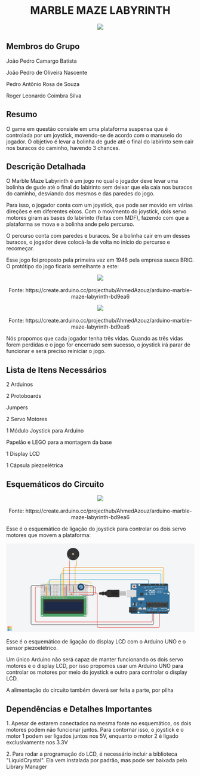 <h1 align="center">MARBLE MAZE LABYRINTH</h1>
<p align="center">
<img src="http://img.shields.io/static/v1?label=STATUS&message=EM%20DESENVOLVIMENTO&color=GREEN&style=for-the-badge"/>
</p>
<h2>Membros do Grupo</h2>
<p>João Pedro Camargo Batista

João Pedro de Oliveira Nascente

Pedro Antônio Rosa de Souza

Roger Leonardo Coimbra Silva</p>
<h2>Resumo</h2>
<p>O game em questão consiste em uma plataforma 
suspensa que é controlada por um joystick, movendo-se de acordo com o 
manuseio do jogador. O objetivo é levar a bolinha de gude até o final do labirinto 
sem cair nos buracos do caminho, havendo 3 chances.</p>
<h2>Descrição Detalhada</h2>
<p>O Marble Maze Labyrinth é um jogo no qual o jogador 
deve levar uma bolinha de gude até o final do labirinto sem deixar que ela caia 
nos buracos do caminho, desviando dos mesmos e das paredes do jogo.

Para isso, o jogador conta com um joystick, que pode ser movido em várias 
direções e em diferentes eixos. Com o movimento do joystick, dois servo motores 
giram as bases do labirinto (feitas com MDF), fazendo com 
que a plataforma se mova e a bolinha ande pelo percurso.

O percurso conta com paredes e buracos. Se a bolinha cair em um desses 
buracos, o jogador deve colocá-la de volta no início do percurso e recomeçar.

Esse jogo foi proposto pela primeira vez em 1946 pela empresa sueca BRIO. O 
protótipo do jogo ficaria semelhante a este:</p>
<p align="center">
<img src="https://user-images.githubusercontent.com/105085521/209408116-4f47b0f7-e918-47e8-8a1a-c92e583f327e.png">
</p>
<p align="center">Fonte: https://create.arduino.cc/projecthub/AhmedAzouz/arduino-marble-maze-labyrinth-bd9ea6</p>
<p align="center">
<img src="https://user-images.githubusercontent.com/105085521/209408347-14b3304a-ee10-4248-86f2-e00f852c2659.png">
</p>
<p align="center">Fonte: https://create.arduino.cc/projecthub/AhmedAzouz/arduino-marble-maze-labyrinth-bd9ea6</p>
<p>
Nós propomos que cada jogador tenha três vidas. Quando as três vidas forem 
perdidas e o jogo for encerrado sem sucesso, o joystick irá parar de funcionar e 
será preciso reiniciar o jogo.

</p>
<h2>Lista de Itens Necessários</h2>
<p>2 Arduinos</p>
<p>2 Protoboards</p>
<p>Jumpers</p>
<p>2 Servo Motores</p>
<p>1 Módulo Joystick para Arduino</p>
<p>Papelão e LEGO para a montagem da base</p>
<p>1 Display LCD</p>
<p>1 Cápsula piezoelétrica</p>
<h2>Esquemáticos do Circuito</h2>
<p align="center">
<img src="https://user-images.githubusercontent.com/105085521/209408891-1c054df5-b180-4321-8ffe-a2e8d00dd175.png">
</p>
<p align="center">Fonte: https://create.arduino.cc/projecthub/AhmedAzouz/arduino-marble-maze-labyrinth-bd9ea6</p>
<p>Esse é o esquemático de ligação do joystick para controlar os dois servo motores 
que movem a plataforma:</p>
<p align="center">
<img src="lcd.png">
</p>
<p>Esse é o esquemático de ligação do display LCD com o Arduino UNO e o sensor piezoelétrico.

Um único Arduino não será capaz de manter funcionando os dois servo motores 
e o display LCD, por isso propomos usar um Arduino UNO para controlar os 
motores por meio do joystick e outro para controlar o display LCD.

A alimentação do circuito também deverá ser feita a parte, por pilha</p>
</p>
<h2>Dependências e Detalhes Importantes</h2>
<p>1. Apesar de estarem conectados na mesma fonte no esquemático, os dois motores podem não funcionar juntos. Para contornar isso, o joystick e o motor 1 podem ser ligados juntos nos 5V, enquanto o motor 2 é ligado exclusivamente nos 3.3V</p>
<p>2. Para rodar a programação do LCD, é necessário incluir a biblioteca "LiquidCrystal". Ela vem instalada por padrão, mas pode ser baixada pelo Library Manager</p>
